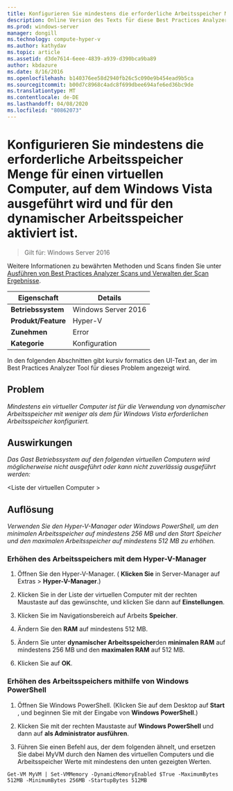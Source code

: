 ```yaml
---
title: Konfigurieren Sie mindestens die erforderliche Arbeitsspeicher Menge für einen virtuellen Computer, auf dem Windows Vista ausgeführt wird und für den dynamischer Arbeitsspeicher aktiviert ist.
description: Online Version des Texts für diese Best Practices Analyzer Regel.
ms.prod: windows-server
manager: dongill
ms.technology: compute-hyper-v
ms.author: kathydav
ms.topic: article
ms.assetid: d3de7614-6eee-4839-a939-d390bca9ba89
author: kbdazure
ms.date: 8/16/2016
ms.openlocfilehash: b140376ee58d2940fb26c5c090e9b454ead9b5ca
ms.sourcegitcommit: b00d7c8968c4adc8f699dbee694afe6ed36bc9de
ms.translationtype: MT
ms.contentlocale: de-DE
ms.lasthandoff: 04/08/2020
ms.locfileid: "80862073"
---
```

# <a name="configure-at-least-the-required-amount-of-memory-for-a-virtual-machine-running-windows-vista-and-enabled-for-dynamic-memory"></a>Konfigurieren Sie mindestens die erforderliche Arbeitsspeicher Menge für einen virtuellen Computer, auf dem Windows Vista ausgeführt wird und für den dynamischer Arbeitsspeicher aktiviert ist.

>Gilt für: Windows Server 2016

Weitere Informationen zu bewährten Methoden und Scans finden Sie unter [Ausführen von Best Practices Analyzer Scans und Verwalten der Scan Ergebnisse](https://go.microsoft.com/fwlink/p/?LinkID=223177).  
  
|Eigenschaft|Details|  
|-|-|  
|**Betriebssystem**|Windows Server 2016|  
|**Produkt/Feature**|Hyper-V|  
|**Zunehmen**|Error|  
|**Kategorie**|Konfiguration|  
  
In den folgenden Abschnitten gibt kursiv formatics den UI-Text an, der im Best Practices Analyzer Tool für dieses Problem angezeigt wird.  
  
## <a name="issue"></a>Problem  
*Mindestens ein virtueller Computer ist für die Verwendung von dynamischer Arbeitsspeicher mit weniger als dem für Windows Vista erforderlichen Arbeitsspeicher konfiguriert.*  
  
## <a name="impact"></a>Auswirkungen  
*Das Gast Betriebssystem auf den folgenden virtuellen Computern wird möglicherweise nicht ausgeführt oder kann nicht zuverlässig ausgeführt werden:*  
  
\<Liste der virtuellen Computer >  
  
## <a name="resolution"></a>Auflösung  
*Verwenden Sie den Hyper-V-Manager oder Windows PowerShell, um den minimalen Arbeitsspeicher auf mindestens 256 MB und den Start Speicher und den maximalen Arbeitsspeicher auf mindestens 512 MB zu erhöhen.*  
  
### <a name="increase-memory-using-hyper-v-manager"></a>Erhöhen des Arbeitsspeichers mit dem Hyper-V-Manager  
  
1.  Öffnen Sie den Hyper-V-Manager. ( **Klicken Sie** in Server-Manager auf Extras > **Hyper-V-Manager**.)  
  
2.  Klicken Sie in der Liste der virtuellen Computer mit der rechten Maustaste auf das gewünschte, und klicken Sie dann auf **Einstellungen**.  
  
3.  Klicken Sie im Navigationsbereich auf Arbeits **Speicher**.  
  
4.  Ändern Sie den **RAM** auf mindestens 512 MB.  
  
5.  Ändern Sie unter **dynamischer Arbeitsspeicher**den **minimalen RAM** auf mindestens 256 MB und den **maximalen RAM** auf 512 MB.  
  
6.  Klicken Sie auf **OK**.  
  
### <a name="increase-memory-using-windows-powershell"></a>Erhöhen des Arbeitsspeichers mithilfe von Windows PowerShell  
  
1.  Öffnen Sie Windows PowerShell. (Klicken Sie auf dem Desktop auf **Start** , und beginnen Sie mit der Eingabe von **Windows PowerShell**.)  
  
2.  Klicken Sie mit der rechten Maustaste auf **Windows PowerShell** und dann auf **als Administrator ausführen**.  
  
3.  Führen Sie einen Befehl aus, der dem folgenden ähnelt, und ersetzen Sie dabei MyVM durch den Namen des virtuellen Computers und die Arbeitsspeicher Werte mit mindestens den unten gezeigten Werten.  
  
```  
Get-VM MyVM | Set-VMMemory -DynamicMemoryEnabled $True -MaximumBytes 512MB -MinimumBytes 256MB -StartupBytes 512MB  
```  
  


